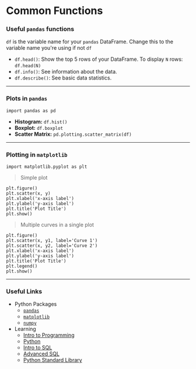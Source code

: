 # Common Functions

### Useful `pandas` functions
`df` is the variable name for your `pandas` DataFrame. Change this to the variable name you're using if not `df`
- `df.head()`: Show the top 5 rows of your DataFrame. To display `N` rows: `df.head(N)`
- `df.info()`: See information about the data.
- `df.describe()`: See basic data statistics.
---
### Plots in `pandas`
`import pandas as pd`
- **Histogram:** `df.hist()`
- **Boxplot:** `df.boxplot`
- **Scatter Matrix:** `pd.plotting.scatter_matrix(df)`
---
### Plotting in `matplotlib`
`import matplotlib.pyplot as plt`
>Simple plot
```
plt.figure()
plt.scatter(x, y)
plt.xlabel('x-axis label')
plt.ylabel('y-axis label')
plt.title('Plot Title')
plt.show()
```

>Multiple curves in a single plot
```
plt.figure()
plt.scatter(x, y1, label='Curve 1')
plt.scatter(x, y2, label='Curve 2')
plt.xlabel('x-axis label')
plt.ylabel('y-axis label')
plt.title('Plot Title')
plt.legend()
plt.show()
```
---
### Useful Links
- Python Packages
    - [`pandas`](https://pandas.pydata.org/docs/user_guide/10min.html)
    - [`matplotlib`](https://matplotlib.org/stable/users/explain/quick_start.html#quick-start)
    - [`numpy`](https://numpy.org/devdocs/user/quickstart.html)
- Learning
    - [Intro to Programming](https://www.kaggle.com/learn/intro-to-programming)
    - [Python](https://www.kaggle.com/learn/python)
    - [Intro to SQL](https://www.kaggle.com/learn/intro-to-sql)
    - [Advanced SQL](https://www.kaggle.com/learn/advanced-sql)
    - [Python Standard Library](https://docs.python.org/3/library/index.html)
